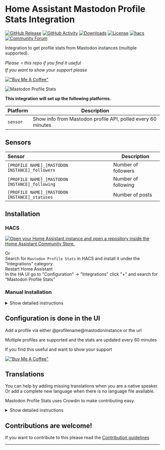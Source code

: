 # Home Assistant Mastodon Profile Stats Integration

[![GitHub Release][releases-shield]][releases]
[![GitHub Activity][commits-shield]][commits]
[![Downloads][download-latest-shield]](Downloads)
[![License][license-shield]](LICENSE)
[![hacs][hacsbadge]][hacs]
[![Community Forum][forum-shield]][forum]


Integration to get profile stats from Mastodon instances (multiple supported).

*Please :star: this repo if you find it useful*  
*If you want to show your support please*

[!["Buy Me A Coffee"](https://www.buymeacoffee.com/assets/img/custom_images/yellow_img.png)](https://www.buymeacoffee.com/codechimp)

![Mastodon Profile Stats](https://github.com/andrew-codechimp/HA-Mastodon-Profile-Stats/blob/main/images/screenshot-device.png "Mastodon Profile Stats")


**This integration will set up the following platforms.**

Platform | Description
-- | --
`sensor` | Show info from Mastodon profile API, polled every 60 minutes

## Sensors

| Sensor      | Description                                                                                                                                                                                                               |
| :------------- | ------------------------------------------------------------------------------------------------------------------------------------------------------------------------------------------------------------------------- |
| `[PROFILE NAME]_[MASTODON INSTANCE]_followers`    | Number of followers                                                                                                                                                                                              |
| `[PROFILE NAME]_[MASTODON INSTANCE]_following` | Number of following                                                                                                      |
| `[PROFILE NAME]_[MASTODON INSTANCE]_statuses`     | Number of posts |

## Installation

### HACS

[![Open your Home Assistant instance and open a repository inside the Home Assistant Community Store.](https://my.home-assistant.io/badges/hacs_repository.svg)](https://my.home-assistant.io/redirect/hacs_repository/?owner=andrew-codechimp&repository=HA-Mastodon-Profile-Stats&category=Integration)

Or  
Search for `Mastodon Profile Stats` in HACS and install it under the "Integrations" category.  
Restart Home Assistant  
In the HA UI go to "Configuration" -> "Integrations" click "+" and search for "Mastodon Profile Stats"  

### Manual Installation

<details>
<summary>Show detailed instructions</summary>

Installation via HACS is recommended, but a manual setup is supported.

1. Manually copy custom_components/mastodon_profile_stats folder from latest release to custom_components folder in your config folder.
1. Restart Home Assistant.
1. In the HA UI go to "Configuration" -> "Integrations" click "+" and search for "Mastodon Profile Stats"

</details>

## Configuration is done in the UI

Add a profile via either @profilename@mastodoninstance or the url

Multiple profiles are supported and the stats are updated every 60 minutes
<!---->

If you find this useful and want to show your support  

[!["Buy Me A Coffee"](https://www.buymeacoffee.com/assets/img/custom_images/yellow_img.png)](https://www.buymeacoffee.com/codechimp)

## Translations

You can help by adding missing translations when you are a native speaker. Or add a complete new language when there is no language file available.

Mastodon Profile Stats uses Crowdin to make contributing easy.

<details>
<summary>Show detailed instructions</summary>

### Changing or adding to existing language

First register and join the translation project

- If you don’t have a Crowdin account yet, create one at [https://crowdin.com](https://crowdin.com)
- Go to the [Mastodon Profile Stats Crowdin project page](https://crowdin.com/project/mastodon-profile-stats)
- Click Join.

Next translate a string

- Select the language you want to contribute to from the dashboard.
- Click Translate All.
- Find the string you want to edit, missing translation are marked red.
- Fill in or modify the translation and click Save.
- Repeat for other translations.

Mastodon Profile Stats will automatically pull in latest changes to translations every day and create a Pull Request. After that is reviewed by a maintainer it will be included in the next release of Battery Notes.

### Adding a new language

Create an [Issue](https://github.com/andrew-codechimp/HA-Mastodon-Profile-Stats/issues/new?template=new_language_request.yml&title=New+Language) requesting a new language. We will do the necessary work to add the new translation to the integration and Crowdin site, when it's ready for you to contribute we'll comment on the issue you raised.
</details>

## Contributions are welcome!

If you want to contribute to this please read the [Contribution guidelines](CONTRIBUTING.md)

***

[mastodon_profile_stats]: https://github.com/andrew-codechimp/HA-Mastodon-Profile-Stats
[commits-shield]: https://img.shields.io/github/commit-activity/y/andrew-codechimp/HA-Mastodon-Profile-Stats.svg?style=for-the-badge
[commits]: https://github.com/andrew-codechimp/HA-Mastodon-Profile-Stats/commits/main
[hacs]: https://github.com/hacs/integration
[hacsbadge]: https://img.shields.io/badge/HACS-Default-41BDF5.svg?style=for-the-badge
[exampleimg]: example.png
[forum-shield]: https://img.shields.io/badge/community-forum-brightgreen.svg?style=for-the-badge
[forum]: https://community.home-assistant.io/t/custom-component-mastodon-profile-stats/601024
[license-shield]: https://img.shields.io/github/license/andrew-codechimp/HA-Mastodon-Profile-Stats.svg?style=for-the-badge
[releases-shield]: https://img.shields.io/github/release/andrew-codechimp/HA-Mastodon-Profile-Stats.svg?style=for-the-badge
[releases]: https://github.com/andrew-codechimp/HA-Mastodon-Profile-Stats/releases
[download-latest-shield]: https://img.shields.io/github/downloads/andrew-codechimp/ha-mastodon-profile-stats/latest/total?style=for-the-badge
